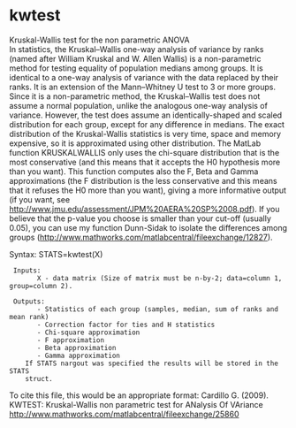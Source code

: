 # kwtest
Kruskal-Wallis test for the non parametric ANOVA<br/>
In statistics, the Kruskal–Wallis one-way analysis of variance by ranks (named
after William Kruskal and W. Allen Wallis) is a non-parametric method for
testing equality of population medians among groups. It is identical to a
one-way analysis of variance with the data replaced by their ranks. It is an
extension of the Mann–Whitney U test to 3 or more groups. Since it is a
non-parametric method, the Kruskal–Wallis test does not assume a normal
population, unlike the analogous one-way analysis of variance. However, the
test does assume an identically-shaped and scaled distribution for each group,
except for any difference in medians. The exact distribution of the
Kruskal-Wallis statistics is very time, space and memory expensive, so it is
approximated using other distribution.
The MatLab function KRUSKALWALLIS only uses the chi-square distribution that
is the most conservative (and this means that it accepts the H0 hypothesis more
than you want). This function computes also the F, Beta and Gamma
approximations (the F distribution is the less conservative and this means that
it refuses the H0 more than you want), giving a more informative output (if you
want, see http://www.jmu.edu/assessment/JPM%20AERA%20SP%2008.pdf). If you
believe that the p-value you choose is smaller than your cut-off (usually
0.05), you can use my function Dunn-Sidak to isolate the differences among
groups (http://www.mathworks.com/matlabcentral/fileexchange/12827).

 Syntax: 	STATS=kwtest(X)
      
     Inputs:
           X - data matrix (Size of matrix must be n-by-2; data=column 1, group=column 2). 

     Outputs:
           - Statistics of each group (samples, median, sum of ranks and mean rank)
           - Correction factor for ties and H statistics
           - Chi-square approximation
           - F approximation
           - Beta approximation
           - Gamma approximation
        If STATS nargout was specified the results will be stored in the STATS
        struct.

To cite this file, this would be an appropriate format:
Cardillo G. (2009). KWTEST: Kruskal-Wallis non parametric test for ANalysis Of VAriance
http://www.mathworks.com/matlabcentral/fileexchange/25860
